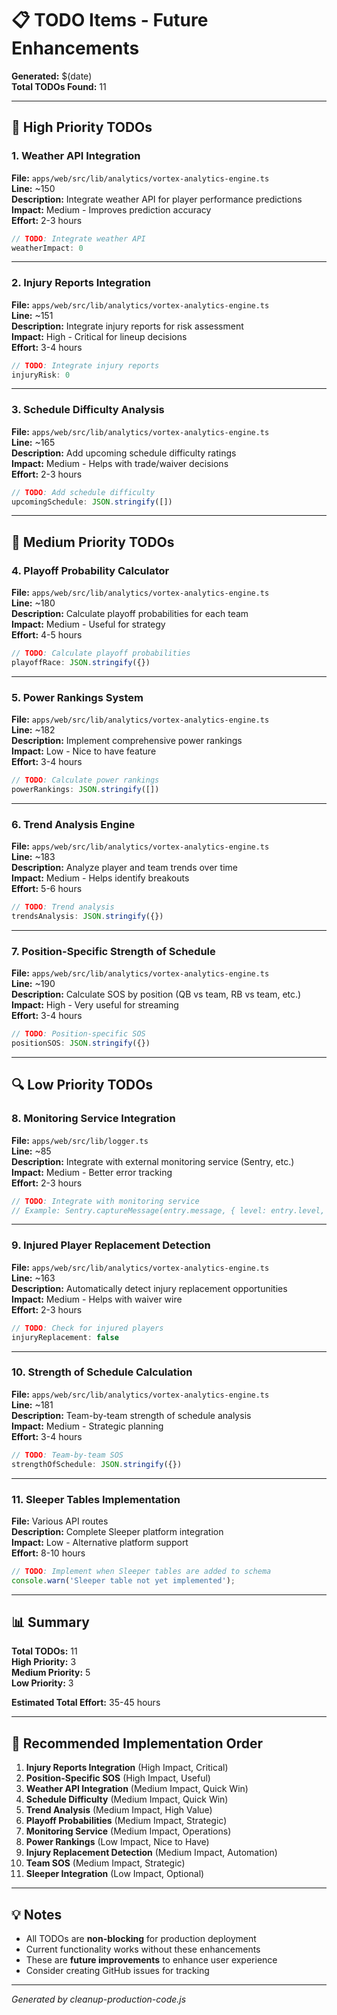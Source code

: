 # 📋 TODO Items - Future Enhancements

**Generated:** $(date)  
**Total TODOs Found:** 11

---

## 🎯 High Priority TODOs

### 1. Weather API Integration
**File:** `apps/web/src/lib/analytics/vortex-analytics-engine.ts`  
**Line:** ~150  
**Description:** Integrate weather API for player performance predictions  
**Impact:** Medium - Improves prediction accuracy  
**Effort:** 2-3 hours

```typescript
// TODO: Integrate weather API
weatherImpact: 0
```

---

### 2. Injury Reports Integration
**File:** `apps/web/src/lib/analytics/vortex-analytics-engine.ts`  
**Line:** ~151  
**Description:** Integrate injury reports for risk assessment  
**Impact:** High - Critical for lineup decisions  
**Effort:** 3-4 hours

```typescript
// TODO: Integrate injury reports
injuryRisk: 0
```

---

### 3. Schedule Difficulty Analysis
**File:** `apps/web/src/lib/analytics/vortex-analytics-engine.ts`  
**Line:** ~165  
**Description:** Add upcoming schedule difficulty ratings  
**Impact:** Medium - Helps with trade/waiver decisions  
**Effort:** 2-3 hours

```typescript
// TODO: Add schedule difficulty
upcomingSchedule: JSON.stringify([])
```

---

## 🔧 Medium Priority TODOs

### 4. Playoff Probability Calculator
**File:** `apps/web/src/lib/analytics/vortex-analytics-engine.ts`  
**Line:** ~180  
**Description:** Calculate playoff probabilities for each team  
**Impact:** Medium - Useful for strategy  
**Effort:** 4-5 hours

```typescript
// TODO: Calculate playoff probabilities
playoffRace: JSON.stringify({})
```

---

### 5. Power Rankings System
**File:** `apps/web/src/lib/analytics/vortex-analytics-engine.ts`  
**Line:** ~182  
**Description:** Implement comprehensive power rankings  
**Impact:** Low - Nice to have feature  
**Effort:** 3-4 hours

```typescript
// TODO: Calculate power rankings
powerRankings: JSON.stringify([])
```

---

### 6. Trend Analysis Engine
**File:** `apps/web/src/lib/analytics/vortex-analytics-engine.ts`  
**Line:** ~183  
**Description:** Analyze player and team trends over time  
**Impact:** Medium - Helps identify breakouts  
**Effort:** 5-6 hours

```typescript
// TODO: Trend analysis
trendsAnalysis: JSON.stringify({})
```

---

### 7. Position-Specific Strength of Schedule
**File:** `apps/web/src/lib/analytics/vortex-analytics-engine.ts`  
**Line:** ~190  
**Description:** Calculate SOS by position (QB vs team, RB vs team, etc.)  
**Impact:** High - Very useful for streaming  
**Effort:** 3-4 hours

```typescript
// TODO: Position-specific SOS
positionSOS: JSON.stringify({})
```

---

## 🔍 Low Priority TODOs

### 8. Monitoring Service Integration
**File:** `apps/web/src/lib/logger.ts`  
**Line:** ~85  
**Description:** Integrate with external monitoring service (Sentry, etc.)  
**Impact:** Medium - Better error tracking  
**Effort:** 2-3 hours

```typescript
// TODO: Integrate with monitoring service
// Example: Sentry.captureMessage(entry.message, { level: entry.level, extra: entry.context })
```

---

### 9. Injured Player Replacement Detection
**File:** `apps/web/src/lib/analytics/vortex-analytics-engine.ts`  
**Line:** ~163  
**Description:** Automatically detect injury replacement opportunities  
**Impact:** Medium - Helps with waiver wire  
**Effort:** 2-3 hours

```typescript
// TODO: Check for injured players
injuryReplacement: false
```

---

### 10. Strength of Schedule Calculation
**File:** `apps/web/src/lib/analytics/vortex-analytics-engine.ts`  
**Line:** ~181  
**Description:** Team-by-team strength of schedule analysis  
**Impact:** Medium - Strategic planning  
**Effort:** 3-4 hours

```typescript
// TODO: Team-by-team SOS
strengthOfSchedule: JSON.stringify({})
```

---

### 11. Sleeper Tables Implementation
**File:** Various API routes  
**Description:** Complete Sleeper platform integration  
**Impact:** Low - Alternative platform support  
**Effort:** 8-10 hours

```typescript
// TODO: Implement when Sleeper tables are added to schema
console.warn('Sleeper table not yet implemented');
```

---

## 📊 Summary

**Total TODOs:** 11  
**High Priority:** 3  
**Medium Priority:** 5  
**Low Priority:** 3  

**Estimated Total Effort:** 35-45 hours

---

## 🎯 Recommended Implementation Order

1. **Injury Reports Integration** (High Impact, Critical)
2. **Position-Specific SOS** (High Impact, Useful)
3. **Weather API Integration** (Medium Impact, Quick Win)
4. **Schedule Difficulty** (Medium Impact, Quick Win)
5. **Trend Analysis** (Medium Impact, High Value)
6. **Playoff Probabilities** (Medium Impact, Strategic)
7. **Monitoring Service** (Medium Impact, Operations)
8. **Power Rankings** (Low Impact, Nice to Have)
9. **Injury Replacement Detection** (Medium Impact, Automation)
10. **Team SOS** (Medium Impact, Strategic)
11. **Sleeper Integration** (Low Impact, Optional)

---

## 💡 Notes

- All TODOs are **non-blocking** for production deployment
- Current functionality works without these enhancements
- These are **future improvements** to enhance user experience
- Consider creating GitHub issues for tracking

---

*Generated by cleanup-production-code.js*
